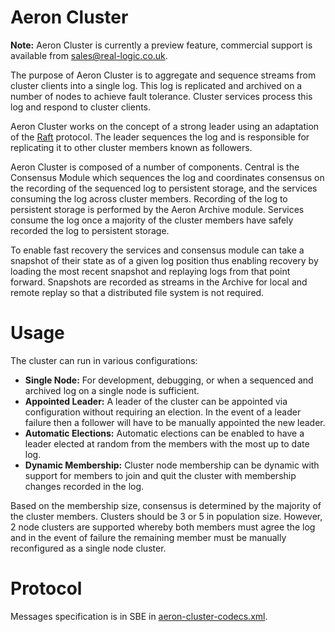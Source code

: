 Aeron Cluster
===

**Note:** Aeron Cluster is currently a preview feature, commercial support is available from
 [sales@real-logic.co.uk](mailto:sales@real-logic.co.uk?subject=Aeron%20Cluster).

The purpose of Aeron Cluster is to aggregate and sequence streams from cluster clients into a single log. This log is
replicated and archived on a number of nodes to achieve fault tolerance. Cluster services process this log and respond
to cluster clients.

Aeron Cluster works on the concept of a strong leader using an adaptation of the [Raft](https://raft.github.io/raft.pdf)
protocol. The leader sequences the log and is responsible for replicating it to other cluster members known as
followers.

Aeron Cluster is composed of a number of components. Central is the Consensus Module which sequences the log and
coordinates consensus on the recording of the sequenced log to persistent storage, and the services consuming the log
across cluster members. Recording of the log to persistent storage is performed by the Aeron Archive module. Services
consume the log once a majority of the cluster members have safely recorded the log to persistent storage.

To enable fast recovery the services and consensus module can take a snapshot of their state as of a given log position
thus enabling recovery by loading the most recent snapshot and replaying logs from that point forward. Snapshots are
recorded as streams in the Archive for local and remote replay so that a distributed file system is not required.

Usage
=====

The cluster can run in various configurations:

 - **Single Node:** For development, debugging, or when a sequenced and archived log on a single node is sufficient.
 - **Appointed Leader:** A leader of the cluster can be appointed via configuration without requiring an election.
    In the event of a leader failure then a follower will have to be manually appointed the new leader.
 - **Automatic Elections:** Automatic elections can be enabled to have a leader elected at random from the members with
    the most up to date log.
 - **Dynamic Membership:** Cluster node membership can be dynamic with support for members to join and quit the cluster
    with membership changes recorded in the log.
       
Based on the membership size, consensus is determined by the majority of the cluster members. Clusters should be 3 or 5
in population size. However, 2 node clusters are supported whereby both members must agree the log 
and in the event of failure the remaining member must be manually reconfigured as a single node cluster.

Protocol
=====

Messages specification is in SBE in [aeron-cluster-codecs.xml](https://github.com/real-logic/aeron/blob/master/aeron-cluster/src/main/resources/cluster/aeron-cluster-codecs.xml).
